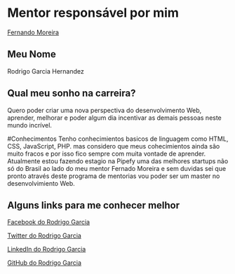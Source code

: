 # Mentor responsável por mim

[Fernando Moreira](/profiles/mentors/profiles/ferdando_moreira.md)

## Meu Nome

Rodrigo Garcia Hernandez 

## Qual meu sonho na carreira?

Quero poder criar uma nova perspectiva do desenvolvimento Web, aprender, melhorar e poder algum dia incentivar as demais pessoas neste mundo incrível.

#Conhecimentos
Tenho conhecimientos basicos de linguagem como HTML, CSS, JavaScript, PHP. mas considero que meus cohecimientos ainda são muito fracos e por isso fico sempre com muita vontade de aprender. 
Atualmente estou fazendo estagio na Pipefy uma das melhores startups não só do Brasil ao lado do meu mentor Fernado Moreira e sem duvidas sei que pronto através deste programa de mentorias vou poder ser um master no desenvolvimiento Web.  

## Alguns links para me conhecer melhor

[Facebook do Rodrigo Garcia](https://www.facebook.com/rodrigo.garciahern)

[Twitter do Rodrigo Garcia](https://twitter.com/Im_rodrigho)

[LinkedIn do Rodrigo Garcia](https://www.linkedin.com/in/rodrigogarciahernandez)

[GitHub do Rodrigo Garcia](https://github.com/rodrigogarh)
